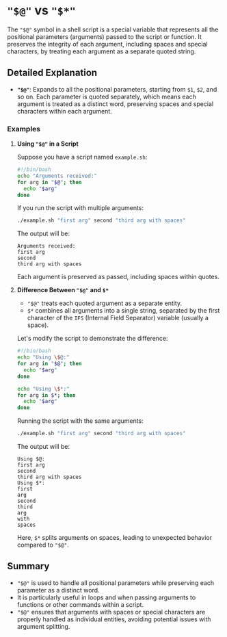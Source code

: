 # `"$@"` vs `"$*"`
The `"$@"` symbol in a shell script is a special variable that represents all the positional parameters (arguments) passed to the script or function. It preserves the integrity of each argument, including spaces and special characters, by treating each argument as a separate quoted string.

## Detailed Explanation

- **`"$@"`**: Expands to all the positional parameters, starting from `$1`, `$2`, and so on. Each parameter is quoted separately, which means each argument is treated as a distinct word, preserving spaces and special characters within each argument.

### Examples

1. **Using `"$@"` in a Script**

   Suppose you have a script named `example.sh`:

   ```sh
   #!/bin/bash
   echo "Arguments received:"
   for arg in "$@"; then
     echo "$arg"
   done
   ```

   If you run the script with multiple arguments:

   ```sh
   ./example.sh "first arg" second "third arg with spaces"
   ```

   The output will be:

   ```
   Arguments received:
   first arg
   second
   third arg with spaces
   ```

   Each argument is preserved as passed, including spaces within quotes.

2. **Difference Between `"$@"` and `$*`**

   - `"$@"` treats each quoted argument as a separate entity.
   - `$*` combines all arguments into a single string, separated by the first character of the `IFS` (Internal Field Separator) variable (usually a space).

   Let's modify the script to demonstrate the difference:

   ```sh
   #!/bin/bash
   echo "Using \$@:"
   for arg in "$@"; then
     echo "$arg"
   done

   echo "Using \$*:"
   for arg in $*; then
     echo "$arg"
   done
   ```

   Running the script with the same arguments:

   ```sh
   ./example.sh "first arg" second "third arg with spaces"
   ```

   The output will be:

   ```
   Using $@:
   first arg
   second
   third arg with spaces
   Using $*:
   first
   arg
   second
   third
   arg
   with
   spaces
   ```

   Here, `$*` splits arguments on spaces, leading to unexpected behavior compared to `"$@"`.

## Summary

- `"$@"` is used to handle all positional parameters while preserving each parameter as a distinct word.
- It is particularly useful in loops and when passing arguments to functions or other commands within a script.
- `"$@"` ensures that arguments with spaces or special characters are properly handled as individual entities, avoiding potential issues with argument splitting.
